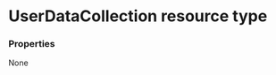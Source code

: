 # UserDataCollection resource type



### Properties
None

<!-- uuid: a737a80d-1fc3-4634-b6f1-d771cb104ce2
2015-10-14 23:39:43 UTC -->
<!-- {
  "type": "#page.annotation",
  "description": "UserDataCollection resource",
  "keywords": "",
  "section": "documentation",
  "tocPath": ""
}-->